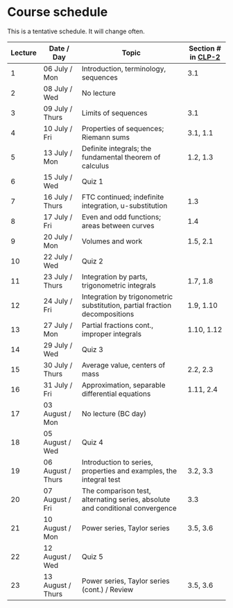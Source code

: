 # Course schedule

This is a tentative schedule. It will change often.

| Lecture | Date / Day | Topic | Section \# in [CLP-2](http://www.math.ubc.ca/~CLP/CLP2/) | 
| ------- | ---- | ----- | ----- | 
| 1 | 06 July / Mon | Introduction, terminology, sequences | 3.1 |
| 2 | 08 July / Wed | No lecture |  |
| 3 | 09 July / Thurs | Limits of sequences | 3.1 |
| 4 | 10 July / Fri | Properties of sequences; Riemann sums | 3.1, 1.1 |
| 5 | 13 July / Mon | Definite integrals; the fundamental theorem of calculus|1.2, 1.3|
| 6 | 15 July / Wed | Quiz 1 | |
| 7 | 16 July / Thurs | FTC continued; indefinite integration, u-substitution|1.3|
| 8 | 17 July / Fri | Even and odd functions; areas between curves |1.4|
| 9 | 20 July / Mon | Volumes and work|1.5, 2.1|
| 10 | 22 July / Wed | Quiz 2 ||
| 11 | 23 July / Thurs | Integration by parts, trigonometric integrals |1.7, 1.8|
| 12 | 24 July / Fri | Integration by trigonometric substitution, partial fraction decompositions |1.9, 1.10|
| 13 | 27 July / Mon | Partial fractions cont., improper integrals |1.10, 1.12|
| 14 | 29 July / Wed | Quiz 3 | |
| 15 | 30 July / Thurs | Average value, centers of mass |2.2, 2.3|
| 16 | 31 July / Fri | Approximation, separable differential equations |1.11, 2.4|
| 17 | 03 August / Mon | No lecture (BC day) ||
| 18 | 05 August / Wed | Quiz 4 ||
| 19 | 06 August / Thurs | Introduction to series, properties and examples, the integral test  |3.2, 3.3|
| 20 | 07 August / Fri | The comparison test, alternating series, absolute and conditional convergence |3.3|
| 21 | 10 August / Mon | Power series, Taylor series|3.5, 3.6|
| 22 | 12 August / Wed | Quiz 5 ||
| 23 | 13 August / Thurs | Power series, Taylor series (cont.) / Review |3.5, 3.6|